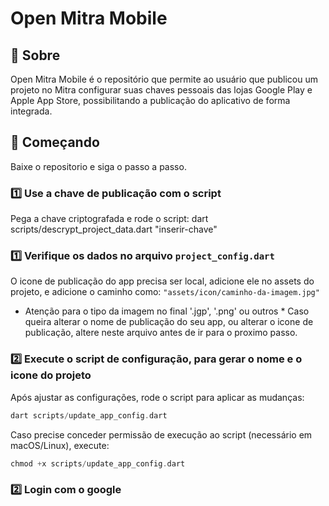 # Open Mitra Mobile

## 📱 Sobre
Open Mitra Mobile é o repositório que permite ao usuário que publicou um projeto no Mitra configurar suas chaves pessoais das lojas Google Play e Apple App Store, possibilitando a publicação do aplicativo de forma integrada.

## 🚀 Começando
Baixe o repositorio e siga o passo a passo.

### 1️⃣ Use a chave de publicação com o script
Pega a chave criptografada e rode o script:
dart scripts/descrypt_project_data.dart "inserir-chave"

### 1️⃣ Verifique os dados no arquivo `project_config.dart`
O icone de publicação do app precisa ser local, adicione ele no assets do projeto, e adicione o caminho como:
`"assets/icon/caminho-da-imagem.jpg"`
* Atenção para o tipo da imagem no final '.jgp', '.png' ou outros * 
Caso queira alterar o nome de publicação do seu app, ou alterar o icone de publicação, altere neste arquivo antes de ir para o proximo passo.

### 2️⃣ Execute o script de configuração, para gerar o nome e o icone do projeto
Após ajustar as configurações, rode o script para aplicar as mudanças:
```dart
dart scripts/update_app_config.dart
```
Caso precise conceder permissão de execução ao script (necessário em macOS/Linux), execute:
```dart
chmod +x scripts/update_app_config.dart
```
### 2️⃣ Login com o google


